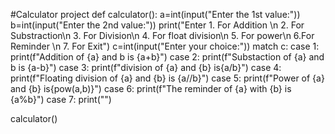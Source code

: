 #Calculator project
def calculator():
    a=int(input("Enter the  1st value:"))
    b=int(input("Enter the 2nd value:"))
    print("Enter 1. For Addition \n 2. For Substraction\n 3. For Division\n 4. For float division\n 5. For power\n 6.For  Reminder \n 7. For Exit")
    c=int(input("Enter your choice:"))
    match c:
        case 1:
            print(f"Addition of {a} and b is {a+b}") 
        case 2:
         print(f"Substaction  of {a} and b is {a-b}") 
        case 3:
         print(f"division of {a} and {b} is{a/b}")
        case 4:
          print(f"Floating division of {a} and {b} is {a//b}")
        case 5:
          print(f"Power of {a} and {b} is{pow(a,b)}")
        case 6:
          print(f"The reminder of {a} with {b} is {a%b}")
        case 7:
         print("")
                  
calculator()


            
